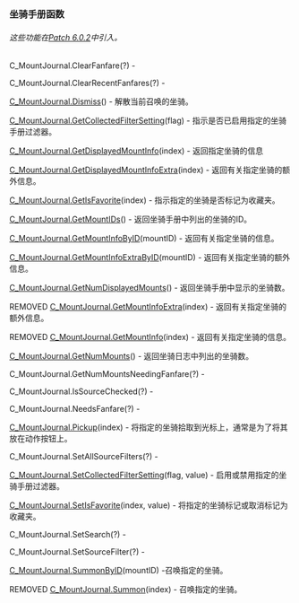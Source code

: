 ### 坐骑手册函数

###### 这些功能在[Patch 6.0.2](https://wow.gamepedia.com/Patch_6.0.2)中引入。

C\_MountJournal.ClearFanfare\(?\) -

C\_MountJournal.ClearRecentFanfares\(?\) -

[C\_MountJournal.Dismiss](https://wow.gamepedia.com/API_C_MountJournal.Dismiss)\(\) - 解散当前召唤的坐骑。

[C\_MountJournal.GetCollectedFilterSetting](https://wow.gamepedia.com/API_C_MountJournal.GetCollectedFilterSetting)\(flag\) - 指示是否已启用指定的坐骑手册过滤器。

[C\_MountJournal.GetDisplayedMountInfo](https://wow.gamepedia.com/API_C_MountJournal.GetDisplayedMountInfo)\(index\) - 返回指定坐骑的信息

[C\_MountJournal.GetDisplayedMountInfoExtra](https://wow.gamepedia.com/API_C_MountJournal.GetDisplayedMountInfoExtra)\(index\) - 返回有关指定坐骑的额外信息。

[C\_MountJournal.GetIsFavorite](https://wow.gamepedia.com/API_C_MountJournal.GetIsFavorite)\(index\) - 指示指定的坐骑是否标记为收藏夹。

[C\_MountJournal.GetMountIDs](https://wow.gamepedia.com/API_C_MountJournal.GetMountIDs)\(\) - 返回坐骑手册中列出的坐骑的ID。

[C\_MountJournal.GetMountInfoByID](https://wow.gamepedia.com/API_C_MountJournal.GetMountInfoByID)\(mountID\) - 返回有关指定坐骑的信息。

[C\_MountJournal.GetMountInfoExtraByID](https://wow.gamepedia.com/API_C_MountJournal.GetMountInfoExtraByID)\(mountID\) - 返回有关指定坐骑的额外信息。

[C\_MountJournal.GetNumDisplayedMounts](https://wow.gamepedia.com/API_C_MountJournal.GetNumDisplayedMounts)\(\) - 返回坐骑手册中显示的坐骑数。

REMOVED [C\_MountJournal.GetMountInfoExtra](https://wow.gamepedia.com/API_C_MountJournal.GetMountInfoExtra)\(index\) - 返回有关指定坐骑的额外信息。

REMOVED [C\_MountJournal.GetMountInfo](https://wow.gamepedia.com/API_C_MountJournal.GetMountInfo)\(index\) - 返回有关指定坐骑的信息。

[C\_MountJournal.GetNumMounts](https://wow.gamepedia.com/API_C_MountJournal.GetNumMounts)\(\) - 返回坐骑日志中列出的坐骑数。

C\_MountJournal.GetNumMountsNeedingFanfare\(?\) -

C\_MountJournal.IsSourceChecked\(?\) -

C\_MountJournal.NeedsFanfare\(?\) -

[C\_MountJournal.Pickup](https://wow.gamepedia.com/API_C_MountJournal.Pickup)\(index\) - 将指定的坐骑拾取到光标上，通常是为了将其放在动作按钮上。

C\_MountJournal.SetAllSourceFilters\(?\) -

[C\_MountJournal.SetCollectedFilterSetting](https://wow.gamepedia.com/API_C_MountJournal.SetCollectedFilterSetting)\(flag, value\) - 启用或禁用指定的坐骑手册过滤器。

[C\_MountJournal.SetIsFavorite](https://wow.gamepedia.com/API_C_MountJournal.SetIsFavorite)\(index, value\) - 将指定的坐骑标记或取消标记为收藏夹。

C\_MountJournal.SetSearch\(?\) -

C\_MountJournal.SetSourceFilter\(?\) -

[C\_MountJournal.SummonByID](https://wow.gamepedia.com/API_C_MountJournal.SummonByID)\(mountID\) -召唤指定的坐骑。

REMOVED [C\_MountJournal.Summon](https://wow.gamepedia.com/API_C_MountJournal.Summon)\(index\) - 召唤指定的坐骑。



